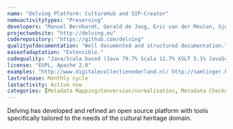 ```yaml
---
name: "Delving Platform: CultureHub and SIP-Creator"
nemoactivitytypes: "Preserving"
developers: "Manuel Bernhardt, Gerald de Jong, Eric van der Meulen, Sjoerd Siebinga, Thomas Wikman, Juliane Stiller"
projectwebsite: "http://delving.eu"
coderepository: "https://github.com/delving"
qualityofdocumentation: "Well documented and structured documentation."
easeofadaptation: "Extensible."
codequality: "Java/Scala based (Java 79.7% Scala 11.7% XSLT 5.1% JavaScript 3.1% Groovy 0.5%), hosted on Github,actively maintained, tests available, code documented, well written and structured."
license: "EUPL, Apache 2.0"
examples: "http://www.digitalecollectienederland.nl/ http://samlinger.kulturnett.no/"
lastrelease: Monthly cycle
lastactivity: Active now
categories: [Metadata Mapping/Conversion/normalisation, Metadata Checker/Validation, Metadata Retrival Services]
---
```

Delving has developed and refined an open source platform with tools specifically tailored to the needs of the cultural heritage domain.
